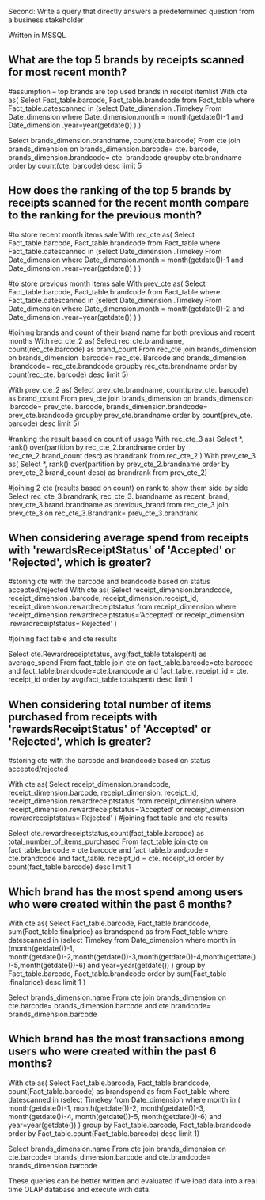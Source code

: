 Second: Write a query that directly answers a predetermined question from a business stakeholder

Written in MSSQL

## What are the top 5 brands by receipts scanned for most recent month?

#assumption – top brands are top used brands in receipt itemlist
With cte as( 
Select Fact_table.barcode, Fact_table.brandcode
from Fact_table 
where Fact_table.datescanned in (select Date_dimension .Timekey
From Date_dimension where Date_dimension.month = month(getdate())-1 and Date_dimension .year=year(getdate())  )
)

Select brands_dimension.brandname, count(cte.barcode)
From cte join brands_dimension 
on brands_dimension.barcode= cte. barcode, brands_dimension.brandcode= cte. brandcode groupby cte.brandname
order by count(cte. barcode) desc limit 5


## How does the ranking of the top 5 brands by receipts scanned for the recent month compare to the ranking for the previous month?

#to store recent month items sale
With rec_cte as( 
Select Fact_table.barcode, Fact_table.brandcode
from Fact_table 
where Fact_table.datescanned in (select Date_dimension .Timekey
From Date_dimension where Date_dimension.month = month(getdate())-1 and Date_dimension .year=year(getdate())  )
)

#to store previous month items sale
With prev_cte as( 
Select Fact_table.barcode, Fact_table.brandcode
 from Fact_table 
where Fact_table.datescanned in (select Date_dimension .Timekey
 From Date_dimension where Date_dimension.month = month(getdate())-2 and Date_dimension .year=year(getdate())  )
)

#joining brands and count of their brand name for both previous and recent months
With rec_cte_2 as(
Select rec_cte.brandname, count(rec_cte.barcode) as brand_count 
From rec_cte join brands_dimension 
on brands_dimension .barcode= rec_cte. Barcode and 
brands_dimension .brandcode= rec_cte.brandcode 
groupby rec_cte.brandname order by count(rec_cte. barcode) desc limit 5)

With prev_cte_2 as(
Select prev_cte.brandname, count(prev_cte. barcode) as brand_count 
From prev_cte join brands_dimension 
on brands_dimension .barcode= prev_cte. barcode, brands_dimension.brandcode= prev_cte.brandcode
groupby prev_cte.brandname order by count(prev_cte. barcode) desc limit 5)

#ranking the result based on count of usage 
With rec_cte_3 as(
Select *, rank() over(partition by rec_cte_2.brandname order by rec_cte_2.brand_count desc) as brandrank from rec_cte_2 )
With prev_cte_3 as(
Select *, rank() over(partition by prev_cte_2.brandname order by prev_cte_2.brand_count desc) as brandrank from prev_cte_2)

#joining 2 cte (results based on count) on rank to show them side by side
Select rec_cte_3.brandrank, rec_cte_3. brandname as recent_brand, prev_cte_3.brand.brandname  as previous_brand
from rec_cte_3 join prev_cte_3 
on rec_cte_3.Brandrank= prev_cte_3.brandrank


## When considering average spend from receipts with 'rewardsReceiptStatus' of 'Accepted' or 'Rejected', which is greater?
#storing cte with the barcode and brandcode based on status accepted/rejected
With cte as(
Select receipt_dimension.brandcode, receipt_dimension .barcode, receipt_dimension.receipt_id, receipt_dimension.rewardreceiptstatus
 from receipt_dimension 
where receipt_dimension.rewardreceiptstatus=’Accepted' or receipt_dimension .rewardreceiptstatus=’Rejected'
)

#joining fact table and cte results 

Select cte.Rewardreceiptstatus, avg(fact_table.totalspent) as average_spend 
From fact_table join cte
on fact_table.barcode=cte.barcode and fact_table.brandcode=cte.brandcode and fact_table. receipt_id = cte. receipt_id order by avg(fact_table.totalspent) desc limit 1

## When considering total number of items purchased from receipts with 'rewardsReceiptStatus' of 'Accepted' or 'Rejected', which is greater?
#storing cte with the barcode and brandcode based on status accepted/rejected

With cte as(
Select receipt_dimension.brandcode, receipt_dimension.barcode, receipt_dimension. receipt_id, receipt_dimension.rewardreceiptstatus
from receipt_dimension where receipt_dimension.rewardreceiptstatus=’Accepted' or receipt_dimension .rewardreceiptstatus=’Rejected'
)
#joining fact table and cte results

Select cte.rewardreceiptstatus,count(fact_table.barcode) as total_number_of_items_purchased 
From fact_table 
join cte on fact_table.barcode = cte.barcode and fact_table.brandcode = cte.brandcode and fact_table. receipt_id = cte. receipt_id order by count(fact_table.barcode) desc limit 1

## Which brand has the most spend among users who were created within the past 6 months?
With cte as(
Select Fact_table.barcode, Fact_table.brandcode, sum(Fact_table.finalprice) as brandspend as  from Fact_table where datescanned in (select Timekey from Date_dimension where month in (month(getdate())-1, month(getdate())-2,month(getdate())-3,month(getdate())-4,month(getdate())-5,month(getdate())-6) and year=year(getdate())  )
 group by Fact_table.barcode, Fact_table.brandcode order by sum(Fact_table .finalprice) desc limit 1 )

Select brands_dimension.name From cte join brands_dimension on cte.barcode= brands_dimension.barcode and cte.brandcode= brands_dimension.barcode 

## Which brand has the most transactions among users who were created within the past 6 months?
With cte as(
Select Fact_table.barcode, Fact_table.brandcode, count(Fact_table.barcode) as brandspend as  from Fact_table where datescanned in (select Timekey from Date_dimension where month in ( month(getdate())-1, month(getdate())-2, month(getdate())-3, month(getdate())-4, month(getdate())-5, month(getdate())-6) and year=year(getdate())  ) group by Fact_table.barcode, Fact_table.brandcode order by Fact_table.count(Fact_table.barcode) desc limit 1)

Select brands_dimension.name From cte join brands_dimension on cte.barcode= brands_dimension.barcode and cte.brandcode= brands_dimension.barcode


These queries can be better written and evaluated if we load data into a real time OLAP database and execute with data.

